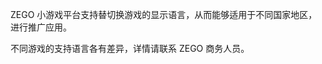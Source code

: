 ZEGO 小游戏平台支持替切换游戏的显示语言，从而能够适用于不同国家地区，进行推广应用。

<div class="mk-warning">

不同游戏的支持语言各有差异，详情请联系 ZEGO 商务人员。
</div>






